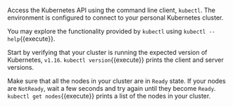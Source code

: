 Access the Kubernetes API using the command line client, `kubectl`. The environment is configured to connect to your personal Kubernetes cluster.

You may explore the functionality provided by `kubectl` using `kubectl --help`{{execute}}.

Start by verifying that your cluster is running the expected version of Kubernetes, `v1.16`. `kubectl version`{{execute}} prints the client and server versions.

Make sure that all the nodes in your cluster are in `Ready` state. If your nodes are `NotReady`, wait a few seconds and try again until they become `Ready`. `kubectl get nodes`{{execute}} prints a list of the nodes in your cluster.
